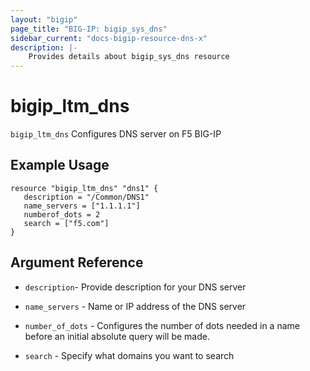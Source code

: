 ```yaml
---
layout: "bigip"
page_title: "BIG-IP: bigip_sys_dns"
sidebar_current: "docs-bigip-resource-dns-x"
description: |-
    Provides details about bigip_sys_dns resource
---
```


# bigip\_ltm\_dns

`bigip_ltm_dns` Configures DNS server on F5 BIG-IP




## Example Usage


```hcl
resource "bigip_ltm_dns" "dns1" {
   description = "/Common/DNS1"
   name_servers = ["1.1.1.1"]
   numberof_dots = 2
   search = ["f5.com"]
}
```      

## Argument Reference


* `description`- Provide description for your DNS server

* `name_servers` - Name or IP address of the DNS server

* `number_of_dots` - Configures the number of dots needed in a name before an initial absolute query will be made.

* `search` - Specify what domains you want to search
